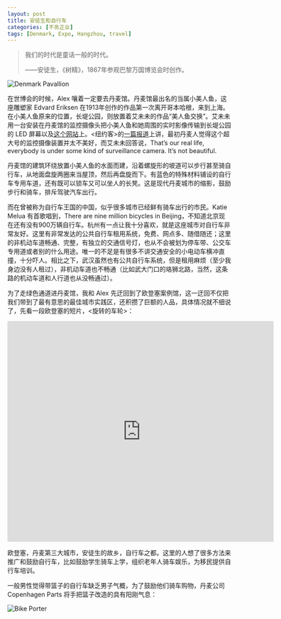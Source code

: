 ```yaml
---
layout: post
title: 安徒生和自行车
categories: [不务正业]
tags: [Denmark, Expo, Hangzhou, travel]
---
```


> 我们的时代是童话一般的时代。
> 
> ——安徒生，《树精》，1867年参观巴黎万国博览会时创作。

![Denmark Pavallion](http://ww4.sinaimg.cn/mw1024/abb3ee10tw1e6r68zk5lgj20p00gq40l.jpg)

在世博会的时候，Alex 嚷着一定要去丹麦馆。丹麦馆最出名的当属小美人鱼，这座雕塑家 Edvard Eriksen 在1913年创作的作品第一次离开哥本哈根，来到上海。在小美人鱼原来的位置，长堤公园，则放置着艾未未的作品“美人鱼交换”。艾未未用一台安装在丹麦馆的监控摄像头把小美人鱼和她周围的实时影像传输到长堤公园的 LED 屏幕以及[这个网站](http://www.mermaidexchange.com/)上。<纽约客>的[一篇报道](http://www.box.net/shared/53dopgqudc)上讲，最初丹麦人觉得这个超大号的监控摄像装置并太不美好，而艾未未回答说，That’s our real life, everybody is under some kind of surveillance camera. It’s not beautiful.

丹麦馆的建筑环绕放置小美人鱼的水面而建，沿着螺旋形的坡道可以步行甚至骑自行车，从地面盘旋两圈来当屋顶，然后再盘旋而下。有蓝色的特殊材料铺设的自行车专用车道，还有既可以锁车又可以坐人的长凳。这是现代丹麦城市的缩影，鼓励步行和骑车，排斥驾驶汽车出行。

而在曾被称为自行车王国的中国，似乎很多城市已经鲜有骑车出行的市民。Katie Melua 有首歌唱到，There are nine million bicycles in Beijing，不知道北京现在还有没有900万辆自行车。杭州有一点让我十分喜欢，就是这座城市对自行车非常友好。这里有非常发达的公共自行车租用系统，免费、网点多、随借随还；这里的非机动车道畅通、完整，有独立的交通信号灯，也从不会被划为停车带、公交车专用道或者别的什么用途。唯一的不足是有很多不讲交通安全的小电动车横冲直撞，十分吓人。相比之下，武汉虽然也有公共自行车系统，但是租用麻烦（至少我身边没有人租过），非机动车道也不畅通（比如武大门口的珞狮北路，当然，这条路的机动车道和人行道也从没畅通过）。

为了走绿色通道进丹麦馆，我和 Alex 先迂回到了欧登塞案例馆，这一迂回不仅把我们带到了最有意思的最佳城市实践区，还积攒了巨额的人品，具体情况就不细说了，先看一段欧登塞的短片，<旋转的车轮>：

<iframe src="http://player.youku.com/embed/XMjA0MzA5MzA0" width="600" height="498" frameborder="0" scrolling="no" webkitAllowFullScreen mozallowfullscreen allowFullScreen></iframe>

欧登塞，丹麦第三大城市，安徒生的故乡，自行车之都。这里的人想了很多方法来推广和鼓励自行车，比如鼓励学生骑车上学，组织老年人骑车娱乐，为移民提供自行车培训。

一般男性觉得带篮子的自行车缺乏男子气概，为了鼓励他们骑车购物，丹麦公司 Copenhagen Parts 将手把篮子改造的具有阳刚气息：

![Bike Porter](http://ww4.sinaimg.cn/large/abb3ee10tw1e6r6fc8p9bj20m80egtbv.jpg)
